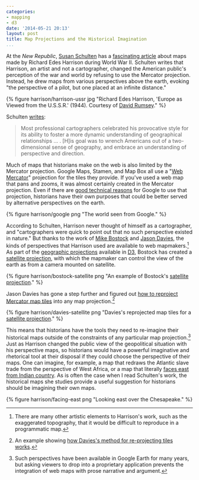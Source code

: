 ```yaml
---
categories:
- mapping
- d3
date: '2014-05-21 20:13'
layout: post
title: Map Projections and the Historical Imagination
...
```


At the *New Republic*, [Susan Schulten][] has a [fascinating article][]
about maps made by Richard Edes Harrison during World War II. Schulten
writes that Harrison, an artist and not a cartographer, changed the
American public's perception of the war and world by refusing to use the
Mercator projection. Instead, he drew maps from various perspectives
above the earth, evoking "the perspective of a pilot, but one placed at
an infinite distance."

{% figure harrison/harrison-ussr jpg "Richard Edes Harrison, 'Europe as Viewed from the U.S.S.R.' (1944). Courtesy of [David Rumsey][]." %}

Schulten [writes][fascinating article]:

> Most professional cartographers celebrated his provocative style for
> its ability to foster a more dynamic understanding of geographical
> relationships ... . [H]is goal was to wrench Americans out of a
> two-dimensional sense of geography, and embrace an understanding of
> perspective and direction.

Much of maps that historians make on the web is also limited by the
Mercator projection. Google Maps, Stamen, and Map Box all use a "[Web
Mercator][]" projection for the tiles they provide. If you've used a web 
map that pans and zooms, it was almost certainly created in the Mercator 
projection. Even if there are [good technical reasons][] for Google to 
use that projection, historians have their own purposes that could be 
better served by alternative perspectives on the earth.

{% figure harrison/google png "The world seen from Google." %} 

According to Schulten, Harrison never thought of himself as a
cartographer, and "cartographers were quick to point out that no such
perspective existed in nature." But thanks to the work of [Mike
Bostock][] and [Jason Davies][], the kinds of perspectives that Harrison
used are available to web mapmakers.[^1] As part of the [geographic
projections][] available in [D3][], Bostock has created a [satellite
projection][], with which the mapmaker can control the view of the earth
as from a camera mounted on satellite.

{% figure harrison/bostock-satellite png "An example of Bostock's [satellite projection][]." %}

Jason Davies has gone a step further and figured out [how to reproject
Mercator map tiles][] into any map projection.[^2]

{% figure harrison/davies-satellite png "Davies's reprojected map tiles for a [satellite projection][1]." %}

This means that historians have the tools they need to re-imagine their
historical maps outside of the constraints of any particular map
projection.[^3] Just as Harrison changed the public view of the
geopolitical situation with his perspective maps, so historians would
have a powerful imaginative and rhetorical tool at their disposal if
they could choose the perspective of their maps. One can imagine, for
example, a map that redraws the Atlantic slave trade from the 
perspective of West Africa, or a map that literally [faces east from 
Indian country][]. As is often the case when I read Schulten's work, 
the historical maps she studies provide a useful suggestion for 
historians should be imagining their own maps.

{% figure harrison/facing-east png "Looking east over the Chesapeake." %}

[^1]: There are many other artistic elements to Harrison's work, such as
    the exaggerated topography, that it would be difficult to reproduce
    in a programmatic map.

[^2]: An example showing [how Davies's method for re-projecting tiles
    works][].

[^3]: Such perspectives have been available in Google Earth for many
    years, but asking viewers to drop into a proprietary application
    prevents the integration of web maps with prose narrative and
    argument.

  [Susan Schulten]: http://www.mappingthenation.com/
  [fascinating article]: http://www.newrepublic.com/article/117835/richard-edes-harrison-reinvented-mapmaking-world-war-2-americans
  [David Rumsey]: http://www.davidrumsey.com/luna/servlet/s/qpbh66
  [Web Mercator]: http://spatialreference.org/ref/sr-org/epsg3857-wgs84-web-mercator-auxiliary-sphere/
  [good technical reasons]: http://www.mapthematics.com/forums/viewtopic.php?f=8&t=251
  [Mike Bostock]: http://bost.ocks.org/mike/
  [Jason Davies]: https://www.jasondavies.com/
  [geographic projections]: https://github.com/d3/d3-geo-projection
  [D3]: http://d3js.org/
  [satellite projection]: http://bl.ocks.org/mbostock/3790444
  [how to reproject Mercator map tiles]: https://www.jasondavies.com/maps/raster/
  [1]: https://www.jasondavies.com/maps/raster/satellite/
  [faces east from Indian country]: http://www.amazon.com/gp/product/0674011171/ref=as_li_tl?ie=UTF8&camp=1789&creative=390957&creativeASIN=0674011171&linkCode=as2&tag=thebacgla-20&linkId=PLQFRYLBZSK2JH5F
  [how Davies's method for re-projecting tiles works]: http://www.jasondavies.com/maps/tile/
